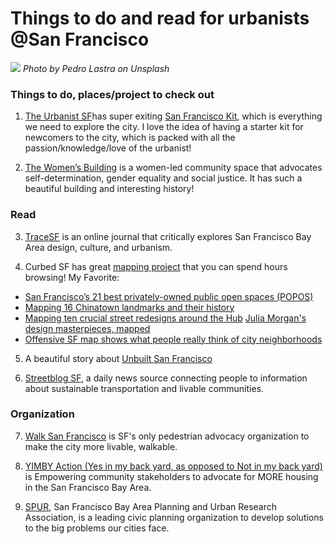
# Things to do and read for urbanists @San Francisco

![](sanfrancisco01.jpg)
*Photo by Pedro Lastra on Unsplash*

### Things to do, places/project to check out

1. [The Urbanist SF](http://www.theurbanistsf.com/)has super exiting
[San Francisco Kit](https://squareup.com/market/urbanist-sf/pedestrian-essentials-tote), which is everything we need to explore the city. I love the idea of having a starter kit for newcomers to the city, which is packed with all the passion/knowledge/love of the urbanist!

2. [The Women’s Building](https://womensbuilding.org/) is a women-led community space that advocates self-determination, gender equality and social justice. It has such a beautiful building and interesting history!

### Read

3. [TraceSF](http://tracesf.com/) is an online journal that critically explores San Francisco Bay Area design, culture, and urbanism.

4. Curbed SF has great [mapping project](https://sf.curbed.com/maps) that you can spend hours browsing!
My Favorite:
- [San Francisco’s 21 best privately-owned public open spaces (POPOS)](https://sf.curbed.com/maps/sf-parks-private-popos-public-owned)
- [Mapping 16 Chinatown landmarks and their history](https://sf.curbed.com/maps/mapping-chinatown-history)
- [Mapping ten crucial street redesigns around the Hub](https://sf.curbed.com/maps/mapping-the-x-streets-the-city-wants-to-redesign-around-the-hub)
[Julia Morgan's design masterpieces, mapped](https://sf.curbed.com/maps/julia-morgan-buildings-best-sf)
- [Offensive SF map shows what people really think of city neighborhoods](https://sf.curbed.com/2017/8/31/16234932/san-francisco-stereotypes-map)

5. A beautiful story about [Unbuilt San Francisco](https://www.spur.org/publications/urbanist-article/2013-08-28/unbuilt-san-francisco)

6. [Streetblog SF](https://sf.streetsblog.org/), a daily news source connecting people to information about sustainable transportation and livable communities.

### Organization

7. [Walk San Francisco](http://walksf.org/) is SF's only pedestrian advocacy organization to make the city more livable, walkable.

8. [YIMBY Action (Yes in my back yard, as opposed to Not in my back yard)](https://yimbyaction.org/) is Empowering community stakeholders to advocate for MORE housing in the San Francisco Bay Area.

9. [SPUR](https://www.spur.org/), San Francisco Bay Area Planning and Urban Research Association, is a leading civic planning organization to develop solutions to the big problems our cities face.
